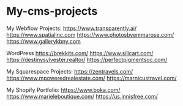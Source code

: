 # My-cms-projects

My Webflow Projects:
https://www.transparently.ai/
https://www.spatialinc.com 
https://www.photosbyemmarose.com/
https://www.gallerykbny.com 

WordPress
https://brekkits.com/
https://www.sillcart.com/
https://destinysylvester.realtor/
https://perfectpigmentsoc.com/

My Squarespace Projects:
https://zentravels.com/
https://www.mpoweredrealestate.com/
https://marnicustravel.com/

My Shopify Portfolio:
https://www.boka.com/
https://www.marieleboutique.com/
https://us.innisfree.com/
